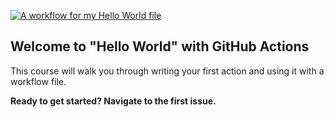 [![A workflow for my Hello World file](https://github.com/ddas144/hello-github-actions/actions/workflows/main.yml/badge.svg)](https://github.com/ddas144/hello-github-actions/actions/workflows/main.yml)

## Welcome to "Hello World" with GitHub Actions

This course will walk you through writing your first action and using it with a workflow file. 

**Ready to get started? Navigate to the first issue.**
